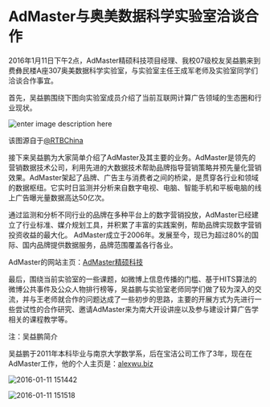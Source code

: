 

# AdMaster与奥美数据科学实验室洽谈合作

2016年1月11日下午2点，AdMaster精硕科技项目经理、我校07级校友吴益鹏来到费彝民楼A座307奥美数据科学实验室，与实验室主任王成军老师及实验室同学们洽谈合作事宜。

首先，吴益鹏围绕下图向实验室成员介绍了当前互联网计算广告领域的生态圈和行业现状。

![enter image description here](/wp-content/uploads/2016/01/86672afajw1eyecz193vgj21hc140npd.jpg)

该图源自于[@RTBChina](http://weibo.com/rtbchina?is_all=1)

接下来吴益鹏为大家简单介绍了AdMaster及其主要的业务。AdMaster是领先的营销数据技术公司，利用先进的大数据技术帮助品牌指导营销策略并预先量化营销效果。AdMaster架起了品牌、广告主与消费者之间的桥梁，是贯穿各行业和领域的数据枢纽。它实时日监测并分析来自数字电视、电脑、智能手机和平板电脑的线上广告曝光量数据高达50亿次。

通过监测和分析不同行业的品牌在多种平台上的数字营销投放，AdMaster已经建立了行业标准、媒介规划工具，并积累了丰富的实践案例，帮助品牌实现数字营销投资收益的最大化。 AdMaster成立于2006年。发展至今，现已为超过80%的国际、国内品牌提供数据服务，品牌范围覆盖各行各业。

AdMaster的网站主页：[AdMaster精硕科技](http://www.admaster.com.cn/)

最后，围绕当前实验室的一些课题，如微博上信息传播的门槛、基于HITS算法的微博公共事件及公众人物排行榜等，吴益鹏与实验室老师同学们做了较为深入的交流，并与王老师就合作的问题达成了一些初步的思路，主要的开展方式为先进行一些尝试性的合作研究、邀请AdMaster来为南大开设讲座以及参与建设计算广告学相关的课程教学等。

注：吴益鹏简介

吴益鹏于2011年本科毕业与南京大学数学系，后在宝洁公司工作了3年，现在在AdMaster工作，他的个人主页是：[alexwu.biz](http://alexwu.biz)

![2016-01-11 151442](/wp-content/uploads/2016/01/2016-01-11-151442-1024x768.jpg)

![2016-01-11 151518](/wp-content/uploads/2016/01/2016-01-11-151518-1024x768.jpg)
